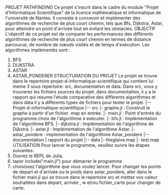 *PROJET PATHFINDING*
Ce projet s'inscrit dans le cadre du module "Projet d'Informatique Scientifique"
de la licence mathématique et informatique de l'université de Nantes. Il
consiste à concevoir et implémenter des algorithmes de recherche de plus court
chemin, tels que Bfs, Dijkstra, Astar, pour atteindre un point d'arrivée tout en
évitant les obstacles.
OBJECTIF
L'objectif de ce projet est de comparer les performances des différents
algorithmes de recherche de plus court chemin en termes de distance parcourue,
de nombre de nœuds visités et de temps d'exécution. Les algorithmes implémentés
sont :
1) BFS
2) DIJKSTRA
3) ASTAR
4) ASTAR_PONDERER
STRUCTURATION DU PROJET
Le projet se trouve dans le repertoire projet-d-informatique-scientifique qui
contient lui meme 3 sous répertoire: src, documentation et data. Dans src, vous
y trouverez les fichiers sources du projet. dans documentation, il y a le
rapport qui resume l'étude comparative des différents algorithmes et dans data
il y a differents types de fichiers pour tester le projet.
|-- Projet-d-informatique-scientifique
|-- src
|- graphe.jl : Construit le graphe à partir d'un fichier .map en entrée.
|- main.jl : Point d'entrée du programme.choix de l'algorithme à exécuter.
|- bfs.jl
: Implémentation de l'algorithme BFS.
|- dijkstra.jl : Implémentation de l'algorithme de Dijkstra.
|- astar.jl
: Implémentation de l'algorithme Astar.
|- astar_pondere : implementation de l'algorithme Astar_pondere
|-- documentation
| rapport du projet
|-- data
|- theglaive.map
|- test.map
UTILISATION
Pour lancer le programme, veuillez suivre les étapes suivantes:
1) Ouvrez le REPL de Julia.
2) taper include("main.jl") pour démarrer le programme
3) choisissez l'algorithme que vous voulez lancer.
Pour changer les points de depart et d'arrivée ou le poids dans astar_pondere,
aller dans le fichier main.jl qui se trouve dans le repertoire src et mettez vos
valeur souhaitées dans depart, arrivée , w et/ou fichier_carte pour changer de
carte.
